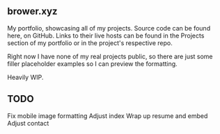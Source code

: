 ## brower.xyz

My portfolio, showcasing all of my projects. Source code can be found here, on GitHub. Links to their live hosts can be found in the Projects section of my portfolio or in the project's respective repo.

Right now I have none of my real projects public, so there are just some filler placeholder examples so I can preview the formatting.

Heavily WIP.

## TODO
Fix mobile image formatting
Adjust index
Wrap up resume and embed
Adjust contact

